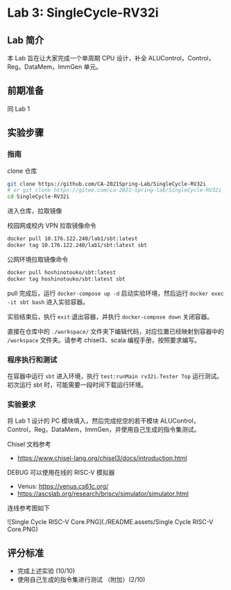# Lab 3: SingleCycle-RV32i

## Lab 简介

本 Lab 旨在让大家完成一个单周期 CPU 设计，补全 ALUControl，Control，Reg，DataMem，ImmGen 单元。

## 前期准备

同 Lab 1

## 实验步骤

### 指南

clone 仓库

```bash
git clone https://github.com/CA-2021Spring-Lab/SingleCycle-RV32i
# or git clone https://gitee.com/ca-2021-spring-lab/SingleCycle-RV32i
cd SingleCycle-RV32i
```

进入仓库，拉取镜像

校园网或校内 VPN 拉取镜像命令

```bash
docker pull 10.176.122.240/lab1/sbt:latest
docker tag 10.176.122.240/lab1/sbt:latest sbt
```

公网环境拉取镜像命令

```bash
docker pull hoshinotouko/sbt:latest
docker tag hoshinotouko/sbt:latest sbt
```

pull 完成后，运行 `docker-compose up -d` 启动实验环境，然后运行 `docker exec -it sbt bash` 进入实验容器。

实验结束后，执行 `exit` 退出容器，并执行 `docker-compose down` 关闭容器。

直接在仓库中的 `./workspace/` 文件夹下编辑代码，对应位置已经映射到容器中的 `/workspace` 文件夹。请参考 chisel3、scala 编程手册，按照要求编写。

### 程序执行和测试

在容器中运行 `sbt` 进入环境，执行 `test:runMain rv32i.Tester Top` 运行测试。初次运行 sbt 时，可能需要一段时间下载运行环境。

### 实验要求

将 Lab 1 设计的 PC 模块填入，然后完成挖空的若干模块 ALUControl，Control，Reg，DataMem，ImmGen，并使用自己生成的指令集测试。

Chisel 文档参考

- https://www.chisel-lang.org/chisel3/docs/introduction.html

DEBUG 可以使用在线的 RISC-V 模拟器

- Venus: https://venus.cs61c.org/
- https://ascslab.org/research/briscv/simulator/simulator.html

连线参考图如下

![Single Cycle RISC-V Core.PNG](./README.assets/Single Cycle RISC-V Core.PNG)

## 评分标准

- 完成上述实验 (10/10)
- 使用自己生成的指令集进行测试 （附加）(2/10)

